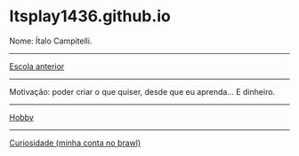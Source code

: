 # Itsplay1436.github.io
<!DOCTYPE html>
<html lang="pt-br">
<head>
    <meta charset="UTF-8">
    <meta name="viewport" content="width=device-width, initial-scale=1.0">
    <title>Itsplay1436</title>
</head>
<body>
    <p>Nome: Ítalo Campitelli.</p>
    <hr />
    <p>
        <a href="https://www.politecnicosorocaba.com.br/" target="_blank">Escola anterior</a>
    </p>
    <hr />
    <p>Motivação: poder criar o que quiser, desde que eu aprenda... E dinheiro.</p>
    <hr />
    <p>
        <a href="https://supercell.com/en/games/brawlstars/" target="_blank">Hobby</a>
    </p>
    <hr />
    <p>
        <a href="https://brawltime.ninja/pt/profile/GC08J8G0" target="_blank">Curiosidade (minha conta no brawl)</a>
    </p>
</body>
</html>
